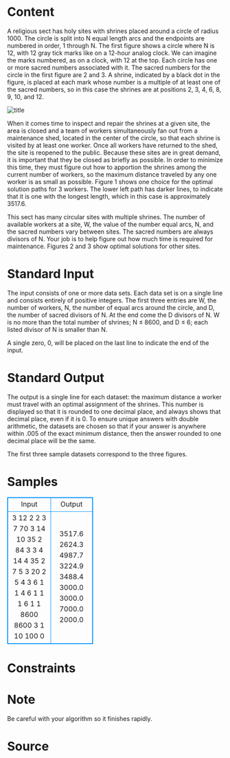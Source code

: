
# Content

A religious sect has holy sites with shrines placed around a circle of radius 1000.  The circle is split into N equal length arcs and the endpoints are numbered in order, 1 through N.  The first figure shows a circle where N is 12, with 12 gray tick marks like on a 12-hour analog clock.  We can imagine the marks numbered, as on a clock, with 12 at the top.  Each circle has one or more sacred numbers associated with it.   The sacred numbers for the circle in the first figure are 2 and 3.  A shrine, indicated by a black dot in the figure, is placed at each mark whose number is a multiple of at least one of the sacred numbers, so in this case the shrines are at positions 2, 3, 4, 6, 8, 9, 10, and 12.  

![title](/source/lutece/shrine-maintenance/img/aHR0cHM6Ly9hY20udWVzdGMuZWR1LmNuL21lZGlhL2ltYWdlL3Byb2JsZW0vMTA4My8yMDE1MDQxODIzMzQzNTk0NzIwLmpwZw==.jpg)

When it comes time to inspect and repair the shrines at a given site, the area is closed and a team of workers simultaneously fan out from a maintenance shed, located in the center of the circle, so that each shrine is visited by at least one worker. Once all workers have returned to the shed, the site is reopened to the public. Because these sites are in great demand, it is important that they be closed as briefly as possible. In order to minimize this time, they must figure out how to apportion the shrines among the current number of workers, so the maximum distance traveled by any one worker is as small as possible.  Figure 1 shows one choice for the optimal solution paths for 3 workers.  The lower left path has darker lines, to indicate that it is one with the longest length, which in this case is approximately 3517.6. 

This sect has many circular sites with multiple shrines.  The number of available workers at a site, W, the value of the number equal arcs, N, and the sacred numbers vary between sites.  The sacred numbers are always divisors of N.   Your job is to help figure out how much time is required for maintenance.  Figures 2 and 3 show optimal solutions for other sites.

# Standard Input

The input consists of one or more data sets.  Each data set is on a single line and consists entirely of positive integers.  The first three entries are W, the number of workers, N, the number of equal arcs around the circle, and D, the number of sacred divisors of N.  At the end come the D divisors of N.  W is no more than the total number of shrines; N ≤ 8600, and D ≤ 6; each listed divisor of N is smaller than N.

A single zero, 0, will be placed on the last line to indicate the end of the input.

# Standard Output

The output is a single line for each dataset:  the maximum distance a worker must travel with an optimal assignment of the shrines.  This number is displayed so that it is rounded to one decimal place, and always shows that decimal place, even if it is 0.  To ensure unique answers with double arithmetic, the datasets are chosen so that if your answer is anywhere within .005 of the exact minimum distance, then the answer rounded to one decimal place will be the same.

The first three sample datasets correspond to the three figures.

# Samples

<style>
        table,table tr th, table tr td { border:1px solid #0094ff; }
        table { width: 200px; min-height: 25px; line-height: 25px; text-align: center; border-collapse: collapse;}   
    </style>
<table>
	<tr>
		<td>Input</td>
		<td>Output</td>
	</tr>
<tr><td>3 12 2 2 3
7 70 3 14 10 35
2 84 3 3 4 14
4 35 2 7 5
3 20 2 5 4
3 6 1 1
4 6 1 1
1 6 1 1
8600 8600 3 1 10 100
0</td><td>3517.6
2624.3
4987.7
3224.9
3488.4
3000.0
3000.0
7000.0
2000.0</td></tr></table>


# Constraints



# Note

Be careful with your algorithm so it finishes rapidly.

# Source


